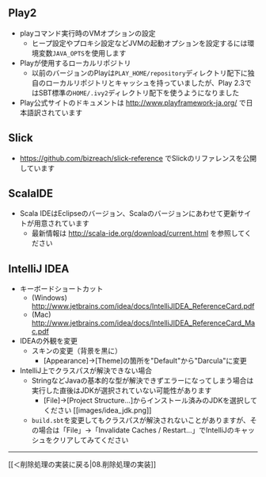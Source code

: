 ## Play2
* playコマンド実行時のVMオプションの設定
  * ヒープ設定やプロキシ設定などJVMの起動オプションを設定するには環境変数`JAVA_OPTS`を使用します
* Playが使用するローカルリポジトリ
  * 以前のバージョンのPlayは`PLAY_HOME/repository`ディレクトリ配下に独自のローカルリポジトリとキャッシュを持っていましたが、Play 2.3ではSBT標準の`HOME/.ivy2`ディレクトリ配下を使うようになりました
* Play公式サイトのドキュメントは http://www.playframework-ja.org/ で日本語訳されています

## Slick
* https://github.com/bizreach/slick-reference でSlickのリファレンスを公開しています

## ScalaIDE
* Scala IDEはEclipseのバージョン、Scalaのバージョンにあわせて更新サイトが用意されています
  * 最新情報は http://scala-ide.org/download/current.html を参照してください

## IntelliJ IDEA
* キーボードショートカット
  * (Windows) http://www.jetbrains.com/idea/docs/IntelliJIDEA_ReferenceCard.pdf
  * (Mac) http://www.jetbrains.com/idea/docs/IntelliJIDEA_ReferenceCard_Mac.pdf
* IDEAの外観を変更
  * スキンの変更（背景を黒に）
    * [Appearance]→[Theme]の箇所を"Default"から"Darcula"に変更
* IntelliJ上でクラスパスが解決できない場合
  * StringなどJavaの基本的な型が解決できずエラーになってしまう場合は実行した直後はJDKが選択されていない可能性があります
    * [File]→[Project Structure...]からインストール済みのJDKを選択してください
[[images/idea_jdk.png]]
  * `build.sbt`を変更してもクラスパスが解決されないことがありますが、その場合は「File」→「Invalidate Caches / Restart...」でIntelliJのキャッシュをクリアしてみてください

----
[[＜削除処理の実装に戻る|08.削除処理の実装]]
